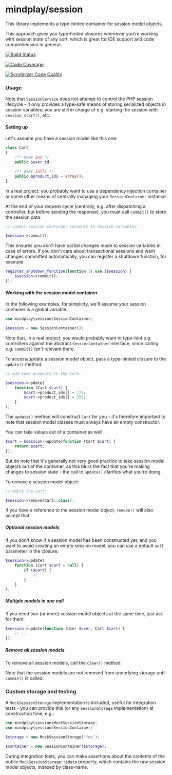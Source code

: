 # mindplay/session

This library implements a type-hinted container for session model objects.

This approach gives you type-hinted closures whenever you're working with session
state of any sort, which is great for IDE support and code comprehension in general.

[![Build Status](https://travis-ci.org/mindplay-dk/session.svg?branch=master)](https://travis-ci.org/mindplay-dk/session)

[![Code Coverage](https://scrutinizer-ci.com/g/mindplay-dk/session/badges/coverage.png?b=master)](https://scrutinizer-ci.com/g/mindplay-dk/session/?branch=master)

[![Scrutinizer Code Quality](https://scrutinizer-ci.com/g/mindplay-dk/session/badges/quality-score.png?b=master)](https://scrutinizer-ci.com/g/mindplay-dk/session/?branch=master)

### Usage

Note that `SessionService` does not attempt to control the PHP session lifecycle - it only provides a
type-safe means of storing serialized objects in session variables; you are still in charge of e.g.
starting the session with `session_start()`, etc.

#### Setting up

Let's assume you have a session model like this one:

```PHP
class Cart
{
    /** @var int */
    public $user_id;

    /** @var int[] */
    public $product_ids = array();
}
```

In a real project, you probably want to use a dependency injection container or some other
means of centrally managing your `SessionContainer` instance.

At the end of your request cycle (centrally, e.g. after dispatching a controller, but before
sending the response), you must call `commit()` to store the session data:

```PHP
// commit session container contents to session variables:

$session->commit();
```

This ensures you don't have partial changes made to session variables in case of errors.
If you don't care about transactional sessions and want changes committed automatically,
you can register a shutdown function, for example:

```PHP
register_shutdown_function(function () use ($session) {
    $session->commit();
});
```

#### Working with the session model container

In the following examples, for simplicty, we'll assume your session container is a global variable:

```PHP
use mindplay\session\SessionContainer;

$session = new SessionContainer();
```

Note that, in a real project, you would probably want to type-hint e.g. controllers against
the abstract `SessionContainer` interface, since calling e.g. `commit()` isn't relevant there.

To access/update a session model object, pass a type-hinted closure to the `update()` method:

```PHP
// add some products to the Cart:

$session->update(
    function (Cart $cart) {
        $cart->product_ids[] = 777;
        $cart->product_ids[] = 555;
    }
);
```

The `update()` method will construct `Cart` for you - it's therefore important to note
that session model classes must always have an empty constructor.

You can take values out of a container as well:

```PHP
$cart = $session->update(function (Cart $cart) {
    return $cart;
});
```

But do note that it's generally not very good practice to take session model
objects out of the container, as this blurs the fact that you're making changes
to session state - the call to `update()` clarifies what you're doing.

To remove a session model object:

```PHP
// empty the cart:

$session->remove(Cart::class);
```

If you have a reference to the session model object, `remove()` will also accept that.

##### Optional session models

If you don't know if a session model has been constructed yet, and you want to avoid
creating an empty session model, you can use a default `null` parameter in the closure:

```PHP
$session->update(
    function (Cart $cart = null) {
        if ($cart) {
            // ...
        }
    }
);
```

##### Multiple models in one call

If you need two (or more) session model objects at the same time, just ask for them:

```PHP
$session->update(function (User $user, Cart $cart) {
    // ...
});
```

##### Remove all session models

To remove all session models, call the `clear()` method.

Note that the session models are not removed from underlying storage until `commit()`
is called.

### Custom storage and testing

A `MockSessionStorage` implementation is included, useful for integration tests - you
can provide this (or any `SessionStorage` implementation) at construction time, e.g.:

```PHP
use mindplay\session\MockSessionStorage;
use mindplay\session\SessionContainer;

$storage = new MockSessionStorage('foo');

$container = new SessionContainer($storage);
```

During integration tests, you can make assertions about the contents of the public
`MockSessionStorage::$data` property, which contains the raw session model objects,
indexed by class-name.
